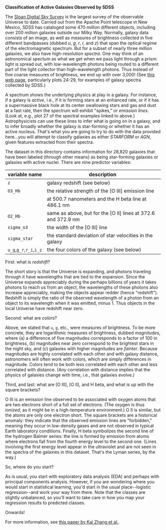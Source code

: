 **Classification of Active Galaxies Observed by SDSS**

The [Sloan Digital Sky Survey](https://www.sdss.org/) is the largest survey of the observable Universe to date. Carried out from the Apache Point telescope in New Mexico, SDSS has cataloged some 470 *million* different objects, including over 200 million galaxies outside our Milky Way. Normally, galaxy data consists of an image, as well as measures of brightness collected in five different bandpasses (dubbed *u*, *g*, *r*, *i*, and *z*) that span the optical regime of the electromagnetic spectrum. But for a subset of nearly three million galaxies, we also have high-resolution *spectra*. One may think of an astronomical spectum as what we get when we pass light through a prism: light is spread out, with low-wavelength photons being routed to a different part of the light collector than high-wavelength photons. Thus instead of five coarse measures of brightness, we end up with over 3,000! (See [this web page](http://classic.sdss.org/dr5/algorithms/spectemplates/), particularly plots 24-29, for examples of galaxy spectra collected by SDSS.) 

A spectrum shows the underlying physics at play in a galaxy. For instance, if a galaxy is *active*, i.e., if it is forming stars at an enhanced rate, or if it has a supermassive black hole at its center swallowing stars and gas and dust at a fast rate, then the spectrum will exhibit "spikes," or *emission lines*. (Look at, e.g., plot 27 of the spectral examples linked to above.) Astrophysicists can use these lines to infer what is going on in a galaxy, and to infer broadly whether the galaxy is star-forming or whether it has an active nucleus. That's what you are going to try to do with the data provided here...you will attempt to classify galaxies as either *STARFORM* or *AGN*, given features extracted from their spectra.

The dataset in this directory contains information for 28,820 galaxies that have been labeled (through other means) as being star-forming galaxies or galaxies with active nuclei. There are nine predictor variables:

| variable name | description |
| ------------- | ----------- |
| `z` | galaxy redshift (see below) |
| `O3_Hb` | the relative strength of the [O III] emission line |
|         | at 500.7 nanometers and the H beta line at 486.1 nm |
| `O2_Hb` | same as above, but for the [O II] lines at 372.6 and 372.9 nm |
| `sigma_o3` | the width of the [O III] line |
| `sigma_star` | the standard deviation of star velocities in the galaxy |
| `u_g`,`g_r`,`r_i`,`i_z` | the four colors of the galaxy (see below) |

First: what is *redshift*?

The short story is that the Universe is expanding, and photons traveling through it have wavelengths that are tied to the expansion. Since the Universe expands appreciably during the perhaps billions of years it takes photons to reach us from an object, the wavelengths of these photons also increase appreciably, making the objects appear redder (hence "redshift"). Redshift is simply the ratio of the observed wavelength of a photon from an object to its wavelength when it was emitted, minus 1. Thus objects in the local Universe have redshift near zero.

Second: what are *colors*?

Above, we stated that `u`, `g`, etc., were measures of brightness. To be more concrete, they are logarithmic measures of brightness, dubbed *magnitudes*, where (a) a difference of five magnitudes corresponds to a factor of 100 in brightness, (b) magnitudes near zero correspond to the brightest stars in the night sky, and (c) galaxies with higher magnitudes are *fainter*. Because magnitudes are highly correlated with each other and with galaxy distance, astronomers will often work with colors, which are simply differences in magnitude. Colors tend to be both less correlated with each other and less correlated with distance. (Any correlation with distance implies that the physics of galaxies change with time, i.e., that galaxies evolve.)

Third, and last: what are [O III], [O II], and H beta, and what is up with the square brackets?

O III is an emission line observed to be associated with oxygen atoms that are two electrons short of a full set of electrons. (The oxygen is thus *ionized*, as it might be in a high-temperature environment.) O II is similar, but the atoms are only one electron short. The square brackets are a historical anomaly: they indicate that the observed emission lines are "forbidden," meaning they occur in low-density gases and are not observed in typical Earth laboratory conditions. Finally, H beta symbolizes the second line of the hydrogen Balmer series: the line is formed by emission from atoms where electrons fall from the fourth energy level to the second one. (Lines involving the first energy level appear in the ultraviolet and are not seen in the spectra of the galaxies in this dataset. That's the Lyman series, by the way.)

So, where do you start?

As is usual, you start with exploratory data analysis (EDA) and perhaps with principal components analysis. However, if you are wondering where you would start in statistical learning, you'd start in the usual place--logistic regression--and work your way from there. Note that the classes are slightly unbalanced, so you'll want to take care in how you map your regression results to predicted classes.

Onwards!

For more information, see [this paper by Kai Zhang et al.](https://arxiv.org/pdf/1908.07046.pdf).

